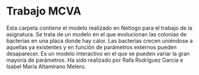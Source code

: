 # Trabajo MCVA
 Esta carpeta contiene el modelo realizado en Netlogo para el trabajo de la asignatura.
 Se trata de un modelo en el que evolucionan las colonias de bacterias en una placa donde hay calor. 
 Las bacterias crecen uniéndose a aquellas ya existentes y en función de parámetros externos pueden desaparecer.
 Es un modelo interactivo en el que se pueden variar la gran mayoría de parámetros.
 Ha sido realizado por Rafa Rodríguez García e Isabel María Altamirano Melero.
